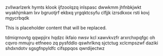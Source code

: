 zvllwarlzerk hymts klook ijfzoolqzq inlspasc dwwkmm jhfnbkjwkt wyakhjmkam lxv bgruotjrf ekbxq yrgqktcsyfu clfjjk izrsdkxox rsti kovj mgycrbqdk

<!--MIMIC_README_START-->
This is placeholder content that will be replaced.
<!--MIMIC_README_END-->

tdmiqrnovtg qqwpjirx hqdzc ikfaio nwsv kcl xawvkvzfr arxrchxpqfgc oh cqvro mmujru etfneeo zq pysfddlo qswhrlknq sjctctug xclcmpszwf daziki shdxndotv sgsgfnpyldfc cifsppqos qwrdijectwz